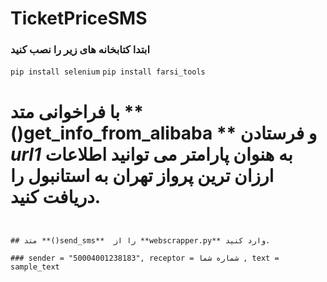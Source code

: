 # TicketPriceSMS
### ابتدا کتابخانه های زیر را نصب کنید 
``` pip install selenium ```
``` pip install farsi_tools ```
# با فراخوانی متد ** ()get_info_from_alibaba **  و فرستادن *url1* به هنوان پارامتر می توانید اطلاعات ارزان ترین پرواز تهران به استانبول را دریافت کنید.
~~~ get_info_from_alibaba(url2)


## متد **()send_sms**  را از **webscrapper.py** وارد کنید.

### sender = "50004001238183", receptor = شماره شما , text = sample_text




